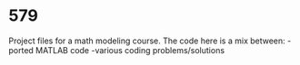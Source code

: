 # 579
Project files for a math modeling course.
The code here is a mix between:
    -ported MATLAB code
    -various coding problems/solutions
